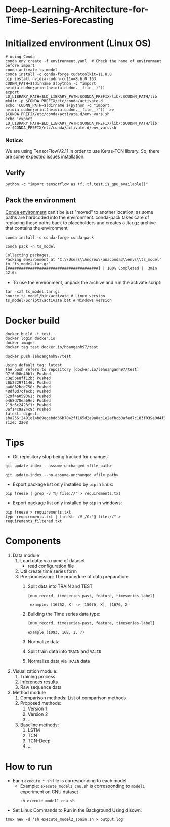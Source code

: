 # Deep-Learning-Architecture-for-Time-Series-Forecasting

# Initialized environment (Linux OS)

```shell
# using Conda
conda env create -f environment.yaml  # Check the name of environment before import
conda activate ts_model
conda install -c conda-forge cudatoolkit=11.8.0
pip install nvidia-cudnn-cu11==8.6.0.163
CUDNN_PATH=$(dirname $(python -c "import nvidia.cudnn;print(nvidia.cudnn.__file__)"))
export LD_LIBRARY_PATH=$LD_LIBRARY_PATH:$CONDA_PREFIX/lib/:$CUDNN_PATH/lib
mkdir -p $CONDA_PREFIX/etc/conda/activate.d
echo 'CUDNN_PATH=$(dirname $(python -c "import nvidia.cudnn;print(nvidia.cudnn.__file__)"))' >> $CONDA_PREFIX/etc/conda/activate.d/env_vars.sh
echo 'export LD_LIBRARY_PATH=$LD_LIBRARY_PATH:$CONDA_PREFIX/lib/:$CUDNN_PATH/lib' >> $CONDA_PREFIX/etc/conda/activate.d/env_vars.sh

```
### Notice: 
We are using TensorFlowV2.11 in order to use Keras-TCN library. So, there are some expected issues installation.
## Verify

```shell
python -c "import tensorflow as tf; tf.test.is_gpu_available()"
```

## Pack the environment
[Conda environment](https://github.com/grst/containerize-conda/tree/master/conda-pack) can't be just "moved" to another location, as some paths are hardcoded into the environment. conda-pack takes care of replacing these paths back to placeholders and creates a .tar.gz archive that contains the environment

`conda install -c conda-forge conda-pack`

`conda pack -n ts_model`
```shell
Collecting packages...
Packing environment at 'C:\\Users\\Andrew\\anaconda3\\envs\\ts_model' to 'ts_model.tar.gz'
[########################################] | 100% Completed |  3min 42.6s
```
- To use the environment, unpack the archive and run the activate script:

```shell
tar -xzf ts_model.tar.gz
source ts_model/bin/activate # Linux version
ts_model\Scripts\activate.bat # Windows version
```

# Docker build

```shell
docker build -t test .
docker login docker.io
docker images
docker tag test docker.io/hoanganh97/test

```
```shell
docker push lehoanganh97/test

Using default tag: latest
The push refers to repository [docker.io/lehoanganh97/test]
97f6d08e40b1: Pushed
c3e5be8ff12b: Pushed
c0b232971146: Pushed
aa0032bce758: Pushed
48df0d7cfecb: Pushed
529f4a059361: Pushed
e468d78ea69e: Pushed
219c6c2423f1: Pushed
3af14c9a24c9: Pushed
latest: digest: sha256:2491e14b89ecebdd36b7042ff165d2a9a8ac1e2afbcb0afed7c183f039e0d4f3 size: 2208
```


# Tips

- Git repository stop being tracked for changes

```shell
git update-index --assume-unchanged <file_path>
```

```shell
git update-index --no-assume-unchanged <file_path>
```

- Export package list only installed by `pip` in linux:
```shell
pip freeze | grep -v "@ file://" > requirements.txt
```
- Export package list only installed by `pip` in windows:
```shell
pip freeze > requirements.txt
type requirements.txt | findstr /V /C:"@ file://" > requirements_filtered.txt
```





# Components

1. Data module
    1. Load data: via name of dataset
        - read configuration file
    2. Util create time series form
    3. Pre-processing:
       The procedure of data preparation:
        1. Split data into TRAIN and TEST

           `[num_record, timeseries-past, feature, timeseries-label]`

                example: [16752, X] -> [15076, X], [1676, X]

        2. Building the Time series data type:

           `[num_record, timeseries-past, feature, timeseries-label]`

               example (1093, 168, 1, 7)
        3. Normalize data
        4. Split train data into `TRAIN` and `VALID`
        5. Normalize data via `TRAIN` data
2. Visualization module:
    1. Training process
    2. Inferences results
    3. Raw sequence data
3. Method module
    1. Comparison methods: List of comparison methods
    2. Proposed methods:
        1. Version 1
        2. Version 2
        3. ....
    3. Baseline methods:
        1. LSTM
        2. TCN
        3. TCN-Deep
        4. ...

# How to run
- Each `execute_*.sh` file is corresponding to each model
  - Example: `execute_model1_cnu.sh` is corresponding to `model1` experiment on CNU dataset 
    ```shell
    sh execute_model1_cnu.sh 
    ```
- Set Linux Commands to Run in the Background Using disown:
```shell
tmux new -d 'sh execute_model2_spain.sh > output.log'
```
